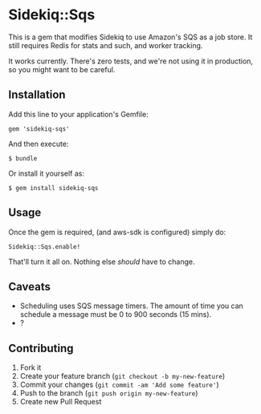 # Sidekiq::Sqs

This is a gem that modifies Sidekiq to use Amazon's SQS as a job store.  It
still requires Redis for stats and such, and worker tracking.

It works currently. There's zero tests, and we're not using it in production, so
you might want to be careful.

## Installation

Add this line to your application's Gemfile:

    gem 'sidekiq-sqs'

And then execute:

    $ bundle

Or install it yourself as:

    $ gem install sidekiq-sqs

## Usage

Once the gem is required, (and aws-sdk is configured) simply do:

    Sidekiq::Sqs.enable!

That'll turn it all on. Nothing else _should_ have to change.

## Caveats

* Scheduling uses SQS message timers.  The amount of time you can schedule a message must be 0 to 900 seconds (15 mins).
* ?

## Contributing

1. Fork it
2. Create your feature branch (`git checkout -b my-new-feature`)
3. Commit your changes (`git commit -am 'Add some feature'`)
4. Push to the branch (`git push origin my-new-feature`)
5. Create new Pull Request
